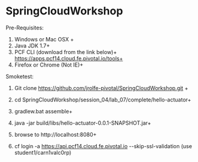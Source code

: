 # SpringCloudWorkshop

Pre-Requisites:

1. Windows or Mac OSX +
2. Java JDK 1.7+ 
3. PCF CLI (download from the link below)+
https://apps.pcf14.cloud.fe.pivotal.io/tools+
4. Firefox or Chrome (Not IE)+


Smoketest:

1. Git clone https://github.com/jrolfe-pivotal/SpringCloudWorkshop.git +
2. cd SpringCloudWorkshop/session_04/lab_07/complete/hello-actuator+
3. gradlew.bat assemble+
4. java -jar build/libs/hello-actuator-0.0.1-SNAPSHOT.jar+
5. browse to http://localhost:8080+

6. cf login -a https://api.pcf14.cloud.fe.pivotal.io --skip-ssl-validation (use student1/carn1valc0rp)
